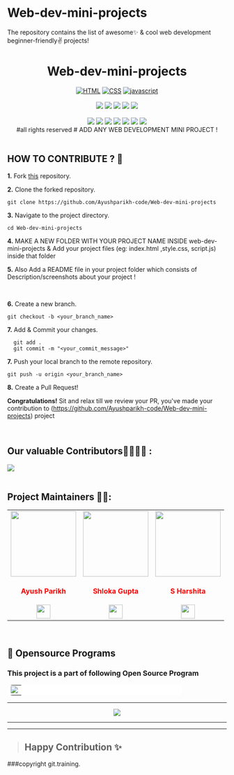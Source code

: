 # Web-dev-mini-projects
The repository contains the list of awesome✨ &amp; cool web development beginner-friendly✌️ projects!
<h1 align="center">Web-dev-mini-projects</h1> 

<div align="center">
<a href="https://github.com/topics/html"><img alt="HTML" src="https://img.shields.io/badge/HTML%20-%23E34F26.svg?&style=for-the-badge"/></a>
<a href="https://github.com/topics/css"><img alt="CSS" src="https://img.shields.io/badge/CSS%20-%23E34F26.svg?&style=for-the-badge"/></a>
<a href="https://github.com/topics/javascript"><img alt="javascript" src="https://img.shields.io/badge/Javascript%20-%23E34F26.svg?&style=for-the-badge&logo=javascript&logoColor=white"/></a>
<br>
<br>
<a href="https://github.com/Ayushparikh-code/Web-dev-mini-projects"><img src="https://badges.frapsoft.com/os/v1/open-source.svg?v=103"></a>
<a href="https://github.com/Ayushparikh-code/Web-dev-mini-projects"><img src="https://img.shields.io/badge/Built%20by-developers%20%3C%2F%3E-0059b3"></a>
<a href="https://github.com/Ayushparikh-code/Web-dev-mini-projects"><img src="https://img.shields.io/static/v1.svg?label=Contributions&message=Welcome&color=yellow"></a>
<a href="https://github.com/Ayushparikh-code"><img src="https://img.shields.io/badge/Maintained%3F-yes-brightgreen.svg?v=103"></a>
<a href="https://github.com/Ayushparikh-code/Web-dev-mini-projects/blob/main/LICENSE"><img src="https://img.shields.io/badge/license-MIT-blue.svg?v=103"></a>
<br>
<br>
<a href="https://github.com/Ayushparikh-code/Web-dev-mini-projects/graphs/contributors"><img src="https://img.shields.io/github/contributors/Ayushparikh-code/Web-dev-mini-projects?color=brightgreen"></a>
<a href="https://github.com/Ayushparikh-code/Web-dev-mini-projects/stargazers"><img src="https://img.shields.io/github/stars/Ayushparikh-code/Web-dev-mini-projects?color=0059b3"></a>
<a href="https://github.com/Ayushparikh-code/Web-dev-mini-projects/network/members"><img src="https://img.shields.io/github/forks/Ayushparikh-code/Web-dev-mini-projects?color=yellow"></a>
<a href="https://github.com/Ayushparikh-code/Web-dev-mini-projects/issues"><img src="https://img.shields.io/github/issues/Ayushparikh-code/Web-dev-mini-projects?color=0059b3"></a>
<a href="https://github.com/Ayushparikh-code/Web-dev-mini-projects/issues?q=is%3Aissue+is%3Aclosed"><img src="https://img.shields.io/github/issues-closed-raw/Ayushparikh-code/Web-dev-mini-projects?color=yellow"></a>
<a href="https://github.com/Ayushparikh-code/Web-dev-mini-projects/pulls"><img src="https://img.shields.io/github/issues-pr/Ayushparikh-code/Web-dev-mini-projects?color=brightgreen"></a>
<a href="https://github.com/Ayushparikh-code/Web-dev-mini-projects/pulls?q=is%3Apr+is%3Aclosed"><img src="https://img.shields.io/github/issues-pr-closed-raw/Ayushparikh-code/Web-dev-mini-projects?color=0059b3"></a> 

</div>
<div align="center">
#all rights reserved  
# ADD ANY WEB DEVELOPMENT MINI PROJECT !

</div>
<br>

## HOW TO CONTRIBUTE ? 👷 

**1.** Fork [this](https://github.com/Ayushparikh-code/Web-dev-mini-projects) repository.

**2.** Clone the forked repository.

```terminal
git clone https://github.com/Ayushparikh-code/Web-dev-mini-projects 
```

**3.** Navigate to the project directory.

```terminal
cd Web-dev-mini-projects
```

**4.**  MAKE A NEW FOLDER WITH YOUR PROJECT NAME INSIDE web-dev-mini-projects & Add your project files (eg: index.html ,style.css, script.js) inside that folder
<br>

**5.**  Also Add a README file in your project folder which consists of Description/screenshots about your project !
          
 
<br>

**6.** Create a new branch.

```terminal
git checkout -b <your_branch_name>
```

**7.** Add & Commit your changes.

```terminal
  git add .
  git commit -m "<your_commit_message>"
```

**7.** Push your local branch to the remote repository.

```terminal
git push -u origin <your_branch_name>
```

**8.** Create a Pull Request!

**Congratulations!** Sit and relax till we review your PR, you've made your contribution to (https://github.com/Ayushparikh-code/Web-dev-mini-projects) project

<br>

 ## Our valuable Contributors👩‍💻👨‍💻 :

<a href="https://github.com/Ayushparikh-code/Web-dev-mini-projects/graphs/contributors">
  <img src="https://contrib.rocks/image?repo=Ayushparikh-code/Web-dev-mini-projects" />
</a>


 <br>
 <br>
 
## Project Maintainers 👷👷:

 
<table>
<tr>
<td align="center"><a href="https://github.com/Ayushparikh-code"><img src="https://avatars.githubusercontent.com/u/60268067?v=4" width=150px height=150px /></a></br> <h4 style="color:red;">Ayush Parikh</h4>
<a href="https://www.linkedin.com/in/ayush-parikh332/"><img src="https://mpng.subpng.com/20180324/vhe/kisspng-linkedin-computer-icons-logo-social-networking-ser-facebook-5ab6ebfe5f5397.2333748215219374063905.jpg" width="32px" height="32px"></a></td>

<td align="center" ><a href="https://github.com/chicken-biryani"><img src="https://avatars.githubusercontent.com/u/41121520?v=4" width=150px height=150px /></a></br> <h4 style="color:red;">Shloka Gupta</h4>
<a href="https://www.linkedin.com/in/shloka-gupta-45b974157"><img src="https://mpng.subpng.com/20180324/vhe/kisspng-linkedin-computer-icons-logo-social-networking-ser-facebook-5ab6ebfe5f5397.2333748215219374063905.jpg" width="32px" height="32px"></a></td>

<td align="center"><a href="https://github.com/harshita2216"><img src="https://avatars.githubusercontent.com/u/65803563?v=4" width=150px height=150px /></a></br> <h4 style="color:red;">S Harshita</h4>
<a href="https://www.linkedin.com/in/s-harshita/"><img src="https://mpng.subpng.com/20180324/vhe/kisspng-linkedin-computer-icons-logo-social-networking-ser-facebook-5ab6ebfe5f5397.2333748215219374063905.jpg" width="32px" height="32px"></a></td>
</tr>
</table>
<br>

## 📌 Opensource Programs


### This project is a part of following Open Source Program

<table style="width:80%;background-color:white;border-radius:30px;">
    <tr>
  <td>
<center>
  <a href="https://letsgrowmore.in/projects/"><img src="https://letsgrowmore.in/wp-content/uploads/2021/05/cropped-growmore-removebg-preview.png"></img></a>
  </center>
  </td>
  </tr>
</table>
    <hr>


<p align="center">
<a href="https://github.com/Ayushparikh-code/Web-dev-mini-projects" title="Web-dev-mini-projects">
<img src="https://img.shields.io/badge/GitHub-100000?style=for-the-badge&logo=github&logoColor=white">
    
</a>
</p>

<hr>
<hr>


>## Happy Contribution ✨

   
   
###copyright 
git.training.
